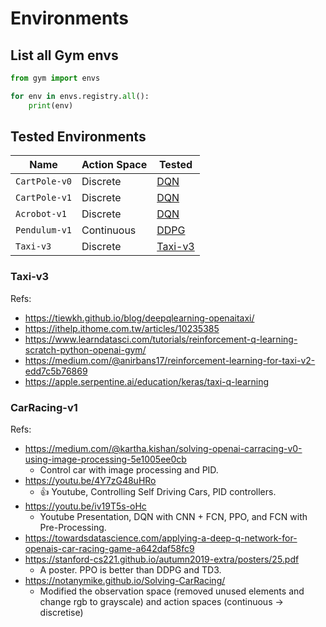 # Environments

## List all Gym envs

```python
from gym import envs

for env in envs.registry.all():
    print(env)
```


## Tested Environments

| Name          | Action Space   | Tested                          |
| ---           | ---            |---------------------------------|
| `CartPole-v0` | Discrete       | [DQN](./DQN.ipynb)              |
| `CartPole-v1` | Discrete       | [DQN](./DQN.ipynb)              |
| `Acrobot-v1`  | Discrete       | [DQN](./DQN.ipynb)              |
| `Pendulum-v1` | Continuous     | [DDPG](./DDPG.ipynb)            |
| `Taxi-v3`     | Discrete       | [Taxi-v3](./envs/Taxi-v3.ipynb) |

### Taxi-v3

Refs:
- https://tiewkh.github.io/blog/deepqlearning-openaitaxi/
- https://ithelp.ithome.com.tw/articles/10235385
- https://www.learndatasci.com/tutorials/reinforcement-q-learning-scratch-python-openai-gym/
- https://medium.com/@anirbans17/reinforcement-learning-for-taxi-v2-edd7c5b76869
- https://apple.serpentine.ai/education/keras/taxi-q-learning

### CarRacing-v1

Refs:
- https://medium.com/@kartha.kishan/solving-openai-carracing-v0-using-image-processing-5e1005ee0cb
    - Control car with image processing and PID.
- https://youtu.be/4Y7zG48uHRo
    - 👍 Youtube, Controlling Self Driving Cars, PID controllers.
- https://youtu.be/iv19T5s-oHc
    - Youtube Presentation, DQN with CNN + FCN, PPO, and FCN with Pre-Processing.
- https://towardsdatascience.com/applying-a-deep-q-network-for-openais-car-racing-game-a642daf58fc9
- https://stanford-cs221.github.io/autumn2019-extra/posters/25.pdf
    - A poster. PPO is better than DDPG and TD3.
- https://notanymike.github.io/Solving-CarRacing/
    - Modified the observation space (removed unused elements and change rgb to grayscale) and action spaces (continuous -> discretise)